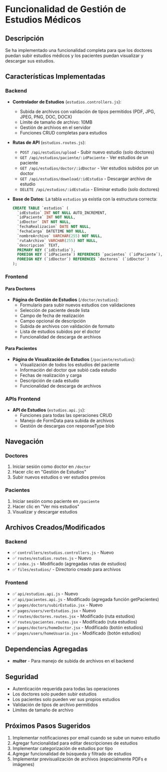 # Funcionalidad de Gestión de Estudios Médicos

## Descripción

Se ha implementado una funcionalidad completa para que los doctores puedan subir estudios médicos y los pacientes puedan visualizar y descargar sus estudios.

## Características Implementadas

### Backend

- **Controlador de Estudios** (`estudios.controllers.js`):

  - Subida de archivos con validación de tipos permitidos (PDF, JPG, JPEG, PNG, DOC, DOCX)
  - Límite de tamaño de archivo: 10MB
  - Gestión de archivos en el servidor
  - Funciones CRUD completas para estudios

- **Rutas de API** (`estudios.routes.js`):

  - `POST /api/estudios/upload` - Subir nuevo estudio (solo doctores)
  - `GET /api/estudios/paciente/:idPaciente` - Ver estudios de un paciente
  - `GET /api/estudios/doctor/:idDoctor` - Ver estudios subidos por un doctor
  - `GET /api/estudios/download/:idEstudio` - Descargar archivo de estudio
  - `DELETE /api/estudios/:idEstudio` - Eliminar estudio (solo doctores)

- **Base de Datos**: La tabla `estudios` ya existía con la estructura correcta:
  ```sql
  CREATE TABLE `estudios` (
    `idEstudio` INT NOT NULL AUTO_INCREMENT,
    `idPaciente` INT NOT NULL,
    `idDoctor` INT NOT NULL,
    `fechaRealizacion` DATE NOT NULL,
    `fechaCarga` DATETIME NOT NULL,
    `nombreArchivo` VARCHAR(255) NOT NULL,
    `rutaArchivo` VARCHAR(255) NOT NULL,
    `descripcion` TEXT,
    PRIMARY KEY (`idEstudio`),
    FOREIGN KEY (`idPaciente`) REFERENCES `pacientes` (`idPaciente`),
    FOREIGN KEY (`idDoctor`) REFERENCES `doctores` (`idDoctor`)
  );
  ```

### Frontend

#### Para Doctores

- **Página de Gestión de Estudios** (`/doctor/estudios`):
  - Formulario para subir nuevos estudios con validaciones
  - Selección de paciente desde lista
  - Campo de fecha de realización
  - Campo opcional de descripción
  - Subida de archivos con validación de formato
  - Lista de estudios subidos por el doctor
  - Funcionalidad de descarga de archivos

#### Para Pacientes

- **Página de Visualización de Estudios** (`/paciente/estudios`):
  - Visualización de todos los estudios del paciente
  - Información del doctor que subió cada estudio
  - Fechas de realización y carga
  - Descripción de cada estudio
  - Funcionalidad de descarga de archivos

### APIs Frontend

- **API de Estudios** (`estudios.api.js`):
  - Funciones para todas las operaciones CRUD
  - Manejo de FormData para subida de archivos
  - Gestión de descargas con responseType blob

## Navegación

### Doctores

1. Iniciar sesión como doctor en `/doctor`
2. Hacer clic en "Gestión de Estudios"
3. Subir nuevos estudios o ver estudios previos

### Pacientes

1. Iniciar sesión como paciente en `/paciente`
2. Hacer clic en "Ver mis estudios"
3. Visualizar y descargar estudios

## Archivos Creados/Modificados

### Backend

- ✅ `controllers/estudios.controllers.js` - Nuevo
- ✅ `routes/estudios.routes.js` - Nuevo
- ✅ `index.js` - Modificado (agregadas rutas de estudios)
- ✅ `files/estudios/` - Directorio creado para archivos

### Frontend

- ✅ `api/estudios.api.js` - Nuevo
- ✅ `api/pacientes.api.js` - Modificado (agregada función getPacientes)
- ✅ `pages/doctors/subirEstudio.jsx` - Nuevo
- ✅ `pages/users/verEstudios.jsx` - Nuevo
- ✅ `routes/doctores.routes.jsx` - Modificado (ruta estudios)
- ✅ `routes/pacientes.routes.jsx` - Modificado (ruta estudios)
- ✅ `pages/doctors/homeDoctor.jsx` - Modificado (botón estudios)
- ✅ `pages/users/homeUsuario.jsx` - Modificado (botón estudios)

## Dependencias Agregadas

- **multer** - Para manejo de subida de archivos en el backend

## Seguridad

- Autenticación requerida para todas las operaciones
- Los doctores solo pueden subir estudios
- Los pacientes solo pueden ver sus propios estudios
- Validación de tipos de archivo permitidos
- Límites de tamaño de archivo

## Próximos Pasos Sugeridos

1. Implementar notificaciones por email cuando se sube un nuevo estudio
2. Agregar funcionalidad para editar descripciones de estudios
3. Implementar categorización de estudios por tipo
4. Agregar funcionalidad de búsqueda y filtrado de estudios
5. Implementar previsualización de archivos (especialmente PDFs e imágenes)
